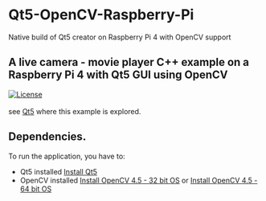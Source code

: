 # Qt5-OpenCV-Raspberry-Pi
Native build of Qt5 creator on Raspberry Pi 4 with OpenCV support
## A live camera - movie player C++ example on a Raspberry Pi 4 with Qt5 GUI using OpenCV <br/> 
[![License](https://img.shields.io/badge/License-BSD%203--Clause-blue.svg)](https://opensource.org/licenses/BSD-3-Clause)<br/><br/>
see [Qt5](https://qengineering.eu/qt5-opencv-raspberry-pi-4.html) where this example is explored. 
## Dependencies.
To run the application, you have to:
- Qt5 installed [Install Qt5](https://qengineering.eu/qt5-opencv-raspberry-pi-4.html)<br/>
- OpenCV installed [Install OpenCV 4.5 - 32 bit OS](https://qengineering.eu/install-opencv-4.5-on-raspberry-pi-4.html) or [Install OpenCV 4.5 - 64 bit OS](https://qengineering.eu/install-opencv-4.5-on-raspberry-64-os.html) <br/>
